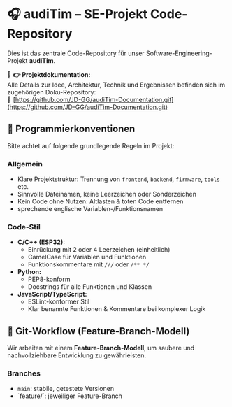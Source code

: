 # 🎧 audiTim – SE-Projekt Code-Repository

Dies ist das zentrale Code-Repository für unser Software-Engineering-Projekt **audiTim**.

📝 **👉 Projektdokumentation:**  
Alle Details zur Idee, Architektur, Technik und Ergebnissen befinden sich im zugehörigen Doku-Repository:  
📎 [https://github.com/JD-GG/audiTim-Documentation.git](https://github.com/JD-GG/audiTim-Documentation.git)

## 📐 Programmierkonventionen

Bitte achtet auf folgende grundlegende Regeln im Projekt:

### Allgemein

-  Klare Projektstruktur: Trennung von `frontend`, `backend`, `firmware`, `tools` etc.
-  Sinnvolle Dateinamen, keine Leerzeichen oder Sonderzeichen
-  Kein Code ohne Nutzen: Altlasten & toten Code entfernen
-  sprechende englische Variablen-/Funktionsnamen

### Code-Stil

- **C/C++ (ESP32):**
  - Einrückung mit 2 oder 4 Leerzeichen (einheitlich)
  - CamelCase für Variablen und Funktionen
  - Funktionskommentare mit `///` oder `/** */`  
- **Python:**
  - PEP8-konform
  - Docstrings für alle Funktionen und Klassen
- **JavaScript/TypeScript:**
  - ESLint-konformer Stil
  - Klar benannte Funktionen & Kommentare bei komplexer Logik

## 🔀 Git-Workflow (Feature-Branch-Modell)

Wir arbeiten mit einem **Feature-Branch-Modell**, um saubere und nachvollziehbare Entwicklung zu gewährleisten.

### Branches

- `main`: stabile, getestete Versionen
- `feature/<kurzer-namer>´: jeweiliger Feature-Branch